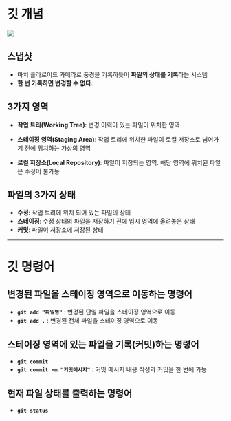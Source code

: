 # 깃 개념

![](https://encrypted-tbn0.gstatic.com/images?q=tbn:ANd9GcT2aRJR6dWUGsjhkUzKkGp-3787npBEJcJblg&s)

## 스냅샷
- 마치 폴라로이드 카메라로 풍경을 기록하듯이 **파일의 상태를 기록**하는 시스템
- **한 번 기록하면 변경할 수 없다.**

## 3가지 영역

- **작업 트리(Working Tree)**: 변경 이력이 있는 파일이 위치한 영역

- **스테이징 영역(Staging Area)**: 작업 트리에 위치한 파일이 로컬 저장소로 넘어가기 전에 위치하는 가상의 영역
- **로컬 저장소(Local Repository)**: 파일이 저장되는 영역. 해당 영역에 위치된 파일은 수정이 불가능

## 파일의 3가지 상태
- **수정**: 작업 트리에 위치 되어 있는 파일의 상태
- **스테이징**: 수정 상태의 파일을 저장하기 전에 임시 영역에 올려놓은 상태
- **커밋**: 파일이 저장소에 저장된 상태

---

# 깃 명령어

## 변경된 파일을 스테이징 영역으로 이동하는 명령어
- **`git add "파일명"`** : 변경된 단일 파일을 스테이징 영역으로 이동
- **`git add .`** : 변경된 전체 파일을 스테이징 영역으로 이동
## 스테이징 영역에 있는 파일을 기록(커밋)하는 명령어
- **`git commit`**
- **`git commit -m "커밋메시지"`** : 커밋 메시지 내용 작성과 커밋을 한 번에 가능
## 현재 파일 상태를 출력하는 명령어
- **`git status`**


